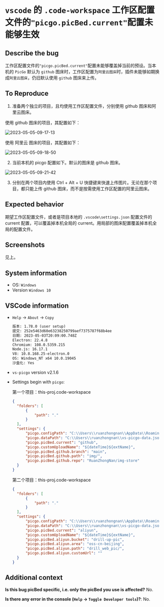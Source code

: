 # `vscode` 的 `.code-workspace` 工作区配置文件的`"picgo.picBed.current"`配置未能够生效

## Describe the bug

工作区配置文件的`"picgo.picBed.current"`配置未能够覆盖掉当前的预设。当本机的 `PicGo` 默认为 `github` 图床时，工作区配置为`阿里云图床`时，插件未能够如期换成`阿里云图床`，仍旧默认使用 `github` 图床来上传。

## To Reproduce

1. 准备两个独立的项目，且均使用工作区配置文件，分别使用 github 图床和阿里云图床。

使用 github 图床的项目，其配置如下：

![2023-05-05-09-17-13](https://cdn.jsdelivr.net/gh/ruan-cat/img-store/img/2023-05-05-09-17-13.png)

使用 阿里云 图床的项目，其配置如下：

![2023-05-05-09-18-50](https://cdn.jsdelivr.net/gh/ruan-cat/img-store/img/2023-05-05-09-18-50.png)

2. 当前本机的 picgo 配置如下。默认的图床是 github 图床。

![2023-05-05-09-21-42](https://cdn.jsdelivr.net/gh/ruan-cat/img-store/img/2023-05-05-09-21-42.png)

3. 分别在两个项目内使用 Ctrl + Alt + U 快捷键来快速上传图片。无论在那个项目，都只能上传 github 图床，而不是按需使用工作区配置的阿里云图床。

## Expected behavior

期望工作区配置文件，或者是项目本地的 `.vscode\settings.json` 配置文件的 current 配置，可以覆盖掉本机全局的 current。用局部的图床配置覆盖掉本机全局的配置文件。

## Screenshots

见上。

## System information

- OS: `Windows`
- Version `Windows 10`

## VSCode information

- `Help` -> `About` -> `Copy`

  ```txt
  版本: 1.78.0 (user setup)
  提交: 252e5463d60e63238250799aef7375787f68b4ee
  日期: 2023-05-03T20:09:00.748Z
  Electron: 22.4.8
  Chromium: 108.0.5359.215
  Node.js: 16.17.1
  V8: 10.8.168.25-electron.0
  OS: Windows_NT x64 10.0.19045
  沙盒化: Yes
  ```

- `vs-picgo` version
  v2.1.6

- Settings begin with `picgo`:

  第一个项目：this-proj.code-workspace

  ```json
  {
  	"folders": [
  		{
  			"path": "."
  		}
  	],
  	"settings": {
  		"picgo.configPath": "C:\\Users\\ruanzhongnan\\AppData\\Roaming\\picgo\\data.json",
  		"picgo.dataPath": "C:\\Users\\ruanzhongnan\\vs-picgo-data.json",
  		"picgo.picBed.current": "github",
  		"picgo.customUploadName": "${dateTime}${extName}",
  		"picgo.picBed.github.branch": "main",
  		"picgo.picBed.github.path": "img/",
  		"picgo.picBed.github.repo": "RuanZhongNan/img-store"
  	}
  }
  ```

  第二个项目：this-proj.code-workspace

  ```json
  {
  	"folders": [
  		{
  			"path": "."
  		}
  	],
  	"settings": {
  		"picgo.configPath": "C:\\Users\\ruanzhongnan\\AppData\\Roaming\\picgo\\data.json",
  		"picgo.dataPath": "C:\\Users\\ruanzhongnan\\vs-picgo-data.json",
  		"picgo.picBed.current": "aliyun",
  		"picgo.customUploadName": "${dateTime}${extName}",
  		"picgo.picBed.aliyun.bucket": "drill-up-pic",
  		"picgo.picBed.aliyun.area": "oss-cn-beijing",
  		"picgo.picBed.aliyun.path": "drill_web_pic/",
  		"picgo.picBed.aliyun.customUrl": ""
  	}
  }
  ```

## Additional context

**Is this bug picBed specific, i.e. only the picBed you use is affected?** No.

**Is there any error in the console (`Help` -> `Toggle Developer tools`)?**: No.
